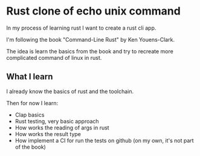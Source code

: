 # Rust clone of echo unix command

In my process of learning rust I want to create a rust cli app.

I'm following the book "Command-Line Rust" by Ken Youens-Clark.

The idea is learn the basics from the book and try to recreate more complicated command of linux in rust.

## What I learn

I already know the basics of rust and the toolchain.

Then for now I learn:

- Clap basics
- Rust testing, very basic approach
- How works the reading of args in rust
- How works the result type
- How implement a CI for run the tests on github (on my own, it's not part of the book)
